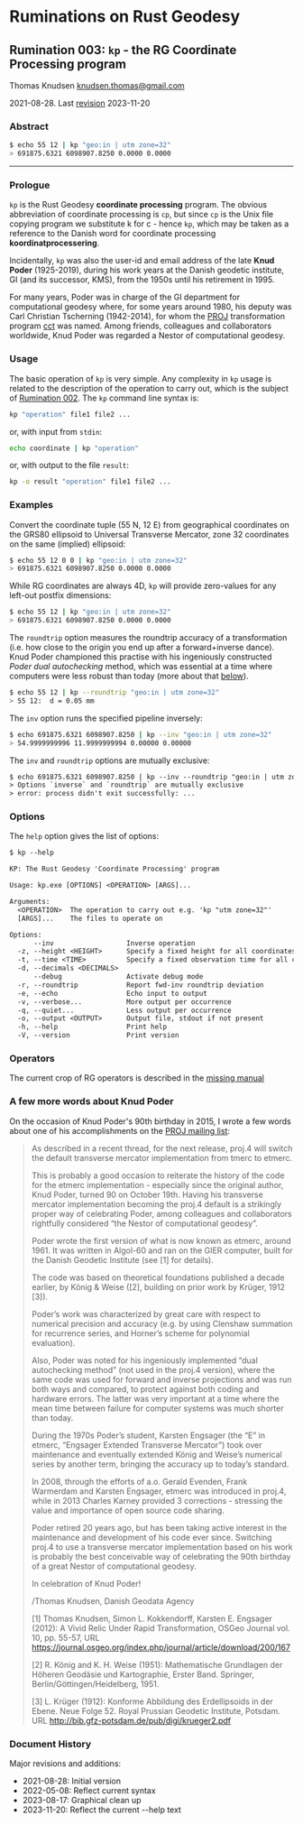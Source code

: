 # Ruminations on Rust Geodesy

## Rumination 003: `kp` - the RG Coordinate Processing program

Thomas Knudsen <knudsen.thomas@gmail.com>

2021-08-28. Last [revision](#document-history) 2023-11-20

### Abstract

```sh
$ echo 55 12 | kp "geo:in | utm zone=32"
> 691875.6321 6098907.8250 0.0000 0.0000
```

---

### Prologue

`kp` is the Rust Geodesy **coordinate processing** program. The obvious abbreviation of coordinate processing is `cp`, but since `cp` is the Unix file copying program we substitute k for c - hence `kp`, which may be taken as a reference to the Danish word for coordinate processing **koordinatprocessering**.

Incidentally, `kp` was also the user-id and email address of the late **Knud Poder** (1925-2019), during his work years at the Danish geodetic institute, GI (and its successor, KMS), from the 1950s until his retirement in 1995.

For many years, Poder was in charge of the GI department for computational geodesy where, for some years around 1980, his deputy was Carl Christian Tscherning (1942-2014), for whom the [PROJ](https::/proj.org) transformation program [cct](https://proj.org/apps/cct.html) was named. Among friends, colleagues and collaborators worldwide, Knud Poder was regarded a Nestor of computational geodesy.

### Usage

The basic operation of `kp` is very simple. Any complexity in `kp` usage is related to the description of the operation to carry out, which is the subject of [Rumination 002](/ruminations/002-rumination.md). The `kp` command line syntax is:

```sh
kp "operation" file1 file2 ...
```

or, with input from `stdin`:

```sh
echo coordinate | kp "operation"
```

or, with output to the file `result`:

```sh
kp -o result "operation" file1 file2 ...
```

### Examples

Convert the coordinate tuple (55 N, 12 E) from geographical coordinates  on the GRS80 ellipsoid to Universal Transverse Mercator, zone 32 coordinates on the same (implied) ellipsoid:

```sh
$ echo 55 12 0 0 | kp "geo:in | utm zone=32"
> 691875.6321 6098907.8250 0.0000 0.0000
```

While RG coordinates are always 4D, `kp` will provide zero-values for any left-out postfix dimensions:

```sh
$ echo 55 12 | kp "geo:in | utm zone=32"
> 691875.6321 6098907.8250 0.0000 0.0000
```

The `roundtrip` option measures the roundtrip accuracy of a transformation
(i.e. how close to the origin you end up after a forward+inverse dance). Knud Poder championed this practise with his ingeniously constructed *Poder dual autochecking* method, which was essential at a time where computers were less robust than today (more about that [below](#a-few-more-words-about-knud-poder)).

```sh
$ echo 55 12 | kp --roundtrip "geo:in | utm zone=32"
> 55 12:  d = 0.05 mm
```

The `inv` option runs the specified pipeline inversely:

```sh
$ echo 691875.6321 6098907.8250 | kp --inv "geo:in | utm zone=32"
> 54.9999999996 11.9999999994 0.00000 0.00000
```

The `inv` and `roundtrip` options are mutually exclusive:

```txt
$ echo 691875.6321 6098907.8250 | kp --inv --roundtrip "geo:in | utm zone=32"
> Options `inverse` and `roundtrip` are mutually exclusive
> error: process didn't exit successfully: ...
```

### Options

The `help` option gives the list of options:

```txt
$ kp --help

KP: The Rust Geodesy 'Coordinate Processing' program

Usage: kp.exe [OPTIONS] <OPERATION> [ARGS]...

Arguments:
  <OPERATION>  The operation to carry out e.g. 'kp "utm zone=32"'
  [ARGS]...    The files to operate on

Options:
      --inv                  Inverse operation
  -z, --height <HEIGHT>      Specify a fixed height for all coordinates
  -t, --time <TIME>          Specify a fixed observation time for all coordinates
  -d, --decimals <DECIMALS>
      --debug                Activate debug mode
  -r, --roundtrip            Report fwd-inv roundtrip deviation
  -e, --echo                 Echo input to output
  -v, --verbose...           More output per occurrence
  -q, --quiet...             Less output per occurrence
  -o, --output <OUTPUT>      Output file, stdout if not present
  -h, --help                 Print help
  -V, --version              Print version
```

### Operators

The current crop of RG operators is described in the [missing manual](/ruminations/002-rumination.md)

### A few more words about Knud Poder

On the occasion of Knud Poder's 90th birthday in 2015, I wrote a few words about one of his accomplishments on the [PROJ mailing list](https://lists.osgeo.org/pipermail/proj/2015-October/006884.html):

> As described in a recent thread, for the next release, proj.4 will switch the default transverse mercator implementation from tmerc to etmerc.
>
> This is probably a good occasion to reiterate the history of the code for the etmerc implementation - especially since the original author, Knud Poder, turned 90 on October 19th. Having his transverse mercator implementation becoming the proj.4 default is a strikingly proper way of celebrating Poder, among colleagues and collaborators rightfully considered “the Nestor of computational geodesy”.
>
> Poder wrote the first version of what is now known as etmerc, around 1961. It was written in Algol-60 and ran on the GIER computer, built for the Danish Geodetic Institute (see [1] for details).
>
> The code was based on theoretical foundations published a decade earlier, by König & Weise ([2], building on prior work by Krüger, 1912 [3]).
>
> Poder’s work was characterized by great care with respect to numerical precision and accuracy (e.g. by using Clenshaw summation for recurrence series, and Horner’s scheme for polynomial evaluation).
>
> Also, Poder was noted for his ingeniously implemented “dual autochecking method” (not used in the proj.4 version), where the same code was used for forward and inverse projections and was run both ways and compared, to protect against both coding and hardware errors. The latter was very important at a time where the mean time between failure for computer systems was much shorter than today.
>
> During the 1970s Poder’s student, Karsten Engsager (the “E” in etmerc, “Engsager Extended Transverse Mercator”) took over maintenance and eventually extended König and Weise’s numerical series by another term, bringing the accuracy up to today’s standard.
>
> In 2008, through the efforts of a.o. Gerald Evenden, Frank Warmerdam and Karsten Engsager, etmerc was introduced in proj.4, while in 2013 Charles Karney provided 3 corrections - stressing the value and importance of open source code sharing.
>
> Poder retired 20 years ago, but has been taking active interest in the maintenance and development of his code ever since. Switching proj.4 to use a transverse mercator implementation based on his work is probably the best conceivable way of celebrating the 90th birthday of a great Nestor of computational geodesy.
>
> In celebration of Knud Poder!
>
> /Thomas Knudsen, Danish Geodata Agency
>
>
> [1] Thomas Knudsen, Simon L. Kokkendorff, Karsten E. Engsager (2012): A Vivid Relic Under Rapid Transformation, OSGeo Journal vol. 10, pp. 55-57, URL <https://journal.osgeo.org/index.php/journal/article/download/200/167>
>
> [2] R. König and K. H. Weise (1951): Mathematische Grundlagen der Höheren Geodäsie und Kartographie, Erster Band. Springer, Berlin/Göttingen/Heidelberg, 1951.
>
> [3] L. Krüger (1912): Konforme Abbildung des Erdellipsoids in der Ebene. Neue Folge 52. Royal Prussian Geodetic Institute, Potsdam. URL <http://bib.gfz-potsdam.de/pub/digi/krueger2.pdf>

### Document History

Major revisions and additions:

- 2021-08-28: Initial version
- 2022-05-08: Reflect current syntax
- 2023-08-17: Graphical clean up
- 2023-11-20: Reflect the current --help text
